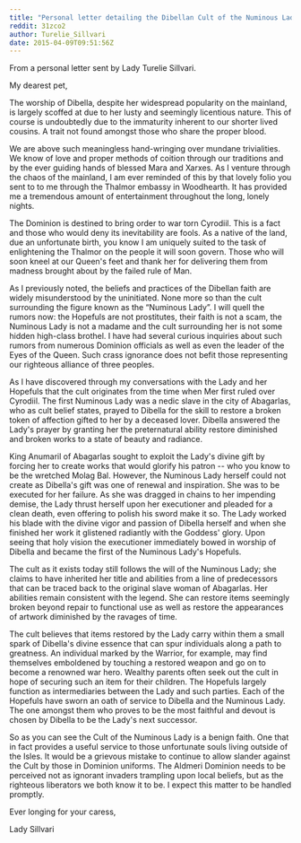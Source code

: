 ```yaml
---
title: "Personal letter detailing the Dibellan Cult of the Numinous Lady."
reddit: 31zco2
author: Turelie_Sillvari
date: 2015-04-09T09:51:56Z
---
```


From a personal letter sent by Lady Turelie Sillvari.

My dearest pet, 

The worship of Dibella, despite her widespread popularity on the mainland, is largely scoffed at due to her lusty and seemingly licentious nature. This of course is undoubtedly due to the immaturity inherent to our shorter lived cousins. A trait not found amongst those who share the proper blood.

We are above such meaningless hand-wringing over mundane trivialities. We know of love and proper methods of coition through our traditions and by the ever guiding hands of blessed Mara and Xarxes. As I venture through the chaos of the mainland, I am ever reminded of this by that lovely folio you sent to to me through the Thalmor embassy in Woodhearth. It has provided me a tremendous amount of entertainment throughout the long, lonely nights. 

The Dominion is destined to bring order to war torn Cyrodiil. This is a fact and those who would deny its inevitability are fools. As a native of the land, due an unfortunate birth, you know I am uniquely suited to the task of enlightening the Thalmor on the people it will soon govern. Those who will soon kneel at our Queen's feet and thank her for delivering them from madness brought about by the failed rule of Man. 

As I previously noted, the beliefs and practices of the Dibellan faith are widely misunderstood by the uninitiated. None more so than the cult surrounding the figure known as the “Numinous Lady”.  I will quell the rumors now: the Hopefuls are not prostitutes, their faith is not a scam, the Numinous Lady is not a madame and the cult surrounding her is not some hidden high-class brothel. I have had several curious inquiries about such rumors from numerous Dominion officials as well as even the leader of the Eyes of the Queen. Such crass ignorance does not befit those representing our righteous alliance of three peoples. 

As I have discovered through my conversations with the Lady and her Hopefuls that the cult originates from the time when Mer first ruled over Cyrodiil. The first Numinous Lady was a nedic slave in the city of Abagarlas, who as cult belief states, prayed to Dibella for the skill to restore a broken token of affection gifted to her by a deceased lover. Dibella answered the Lady's prayer by granting her the preternatural ability restore diminished and broken works to a state of beauty and radiance. 

King Anumaril of Abagarlas sought to exploit the Lady's divine gift by forcing her to create works that would glorify his patron --  who you know to be the wretched Molag Bal. However, the Numinous Lady herself could not create as Dibella's gift was one of renewal and inspiration. She was to be executed for her failure. As she was dragged in chains to her impending demise, the Lady thrust herself upon her executioner and pleaded for a clean death, even offering to polish his sword make it so. The Lady worked his blade with the divine vigor and passion of Dibella herself and when she finished her work it glistened radiantly with the Goddess' glory. Upon seeing that holy vision the executioner immediately bowed in worship of Dibella and became the first of the Numinous Lady's Hopefuls.

The cult as it exists today still follows the will of the Numinous Lady; she claims to have inherited her title and abilities from a line of predecessors that can be traced back to the original slave woman of  Abagarlas. Her abilities remain consistent with the legend. She can restore items seemingly broken beyond repair to functional use as well as restore the appearances of artwork diminished by the ravages of time. 

The cult believes that items restored by the Lady carry within them a small spark of Dibella's divine essence that can spur individuals along a path to greatness. An individual marked by the Warrior, for example, may find themselves emboldened by touching a restored weapon and go on to become a renowned war hero. Wealthy parents often seek out the cult in hope of securing such an item for their children. The Hopefuls largely function as intermediaries between the Lady and such parties. Each of the Hopefuls have sworn an oath of service to Dibella and the Numinous Lady. The one amongst them who proves to be the most faithful and devout is chosen by Dibella to be the Lady's next successor. 

So as you can see the Cult of the Numinous Lady is a benign faith. One that in fact provides a useful service to those unfortunate souls living outside of the Isles. It would be a grievous mistake to continue to allow slander against the Cult by those in Dominion uniforms. The Aldmeri Dominion needs to be perceived not as ignorant invaders trampling upon local beliefs, but as the righteous liberators we both know it to be. I expect this matter to be handled promptly.

Ever longing for your caress,

Lady Sillvari
